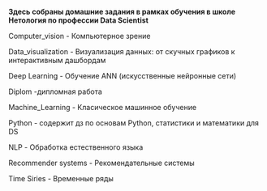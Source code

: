 **Здесь собраны домашние задания в рамках обучения в школе Нетология по профессии Data Scientist**

Computer_vision - Компьютерное зрение

Data_visualization - Визуализация данных: от скучных графиков к интерактивным дашбордам

Deep Learning - Обучение ANN (искусственные нейронные сети) 

Diplom -дипломная работа

Machine_Learning - Класическое машинное обучение

Python - содержит дз по основам Python, статистики и математики для DS

NLP - Обработка естественного языка

Recommender systems - Рекомендательные системы

Time Siries - Временные ряды

